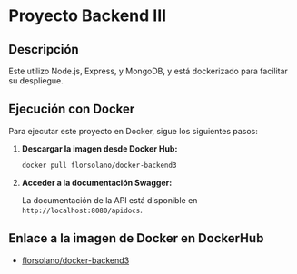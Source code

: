 # Proyecto Backend III

## Descripción

Este utilizo Node.js, Express, y MongoDB, y está dockerizado para facilitar su despliegue.

## Ejecución con Docker

Para ejecutar este proyecto en Docker, sigue los siguientes pasos:

1. **Descargar la imagen desde Docker Hub:**

   ```bash
   docker pull florsolano/docker-backend3
   ```

3. **Acceder a la documentación Swagger:**

   La documentación de la API está disponible en `http://localhost:8080/apidocs`.

## Enlace a la imagen de Docker en DockerHub

- [florsolano/docker-backend3](https://hub.docker.com/r/florsolano/docker-backend3)
